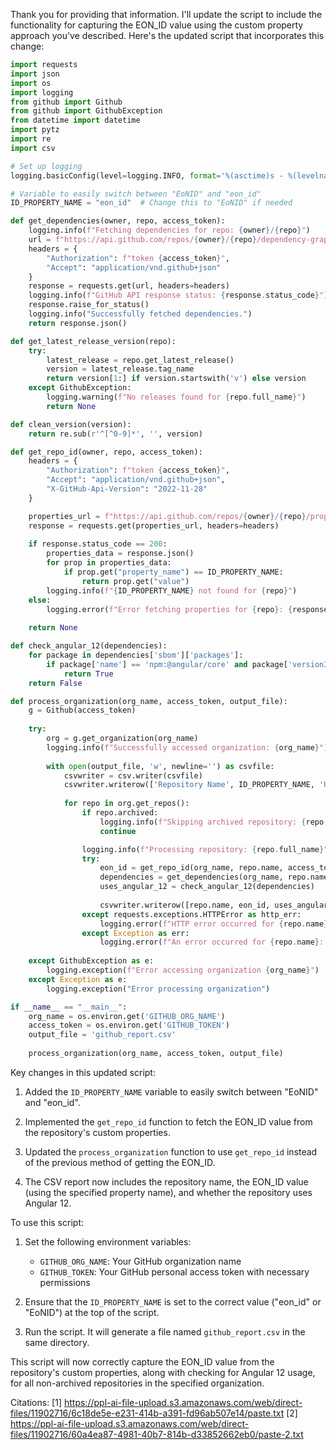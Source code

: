 Thank you for providing that information. I'll update the script to include the functionality for capturing the EON_ID value using the custom property approach you've described. Here's the updated script that incorporates this change:

```python
import requests
import json
import os
import logging
from github import Github
from github import GithubException
from datetime import datetime
import pytz
import re
import csv

# Set up logging
logging.basicConfig(level=logging.INFO, format='%(asctime)s - %(levelname)s - %(message)s')

# Variable to easily switch between "EoNID" and "eon_id"
ID_PROPERTY_NAME = "eon_id"  # Change this to "EoNID" if needed

def get_dependencies(owner, repo, access_token):
    logging.info(f"Fetching dependencies for repo: {owner}/{repo}")
    url = f"https://api.github.com/repos/{owner}/{repo}/dependency-graph/sbom"
    headers = {
        "Authorization": f"token {access_token}",
        "Accept": "application/vnd.github+json"
    }
    response = requests.get(url, headers=headers)
    logging.info(f"GitHub API response status: {response.status_code}")
    response.raise_for_status()
    logging.info("Successfully fetched dependencies.")
    return response.json()

def get_latest_release_version(repo):
    try:
        latest_release = repo.get_latest_release()
        version = latest_release.tag_name
        return version[1:] if version.startswith('v') else version
    except GithubException:
        logging.warning(f"No releases found for {repo.full_name}")
        return None

def clean_version(version):
    return re.sub(r'^[^0-9]*', '', version)

def get_repo_id(owner, repo, access_token):
    headers = {
        "Authorization": f"token {access_token}",
        "Accept": "application/vnd.github+json",
        "X-GitHub-Api-Version": "2022-11-28"
    }

    properties_url = f"https://api.github.com/repos/{owner}/{repo}/properties/values"
    response = requests.get(properties_url, headers=headers)
    
    if response.status_code == 200:
        properties_data = response.json()
        for prop in properties_data:
            if prop.get("property_name") == ID_PROPERTY_NAME:
                return prop.get("value")
        logging.info(f"{ID_PROPERTY_NAME} not found for {repo}")
    else:
        logging.error(f"Error fetching properties for {repo}: {response.status_code}")
    
    return None

def check_angular_12(dependencies):
    for package in dependencies['sbom']['packages']:
        if package['name'] == 'npm:@angular/core' and package['versionInfo'].startswith('12.'):
            return True
    return False

def process_organization(org_name, access_token, output_file):
    g = Github(access_token)
    
    try:
        org = g.get_organization(org_name)
        logging.info(f"Successfully accessed organization: {org_name}")
        
        with open(output_file, 'w', newline='') as csvfile:
            csvwriter = csv.writer(csvfile)
            csvwriter.writerow(['Repository Name', ID_PROPERTY_NAME, 'Uses Angular 12'])
        
            for repo in org.get_repos():
                if repo.archived:
                    logging.info(f"Skipping archived repository: {repo.full_name}")
                    continue

                logging.info(f"Processing repository: {repo.full_name}")
                try:
                    eon_id = get_repo_id(org_name, repo.name, access_token)
                    dependencies = get_dependencies(org_name, repo.name, access_token)
                    uses_angular_12 = check_angular_12(dependencies)
                    
                    csvwriter.writerow([repo.name, eon_id, uses_angular_12])
                except requests.exceptions.HTTPError as http_err:
                    logging.error(f"HTTP error occurred for {repo.name}: {http_err}")
                except Exception as err:
                    logging.error(f"An error occurred for {repo.name}: {err}")
    
    except GithubException as e:
        logging.exception(f"Error accessing organization {org_name}")
    except Exception as e:
        logging.exception("Error processing organization")

if __name__ == "__main__":
    org_name = os.environ.get('GITHUB_ORG_NAME')
    access_token = os.environ.get('GITHUB_TOKEN')
    output_file = 'github_report.csv'
    
    process_organization(org_name, access_token, output_file)
```

Key changes in this updated script:

1. Added the `ID_PROPERTY_NAME` variable to easily switch between "EoNID" and "eon_id".

2. Implemented the `get_repo_id` function to fetch the EON_ID value from the repository's custom properties.

3. Updated the `process_organization` function to use `get_repo_id` instead of the previous method of getting the EON_ID.

4. The CSV report now includes the repository name, the EON_ID value (using the specified property name), and whether the repository uses Angular 12.

To use this script:

1. Set the following environment variables:
   - `GITHUB_ORG_NAME`: Your GitHub organization name
   - `GITHUB_TOKEN`: Your GitHub personal access token with necessary permissions

2. Ensure that the `ID_PROPERTY_NAME` is set to the correct value ("eon_id" or "EoNID") at the top of the script.

3. Run the script. It will generate a file named `github_report.csv` in the same directory.

This script will now correctly capture the EON_ID value from the repository's custom properties, along with checking for Angular 12 usage, for all non-archived repositories in the specified organization.

Citations:
[1] https://ppl-ai-file-upload.s3.amazonaws.com/web/direct-files/11902716/6c18de5e-e231-414b-a391-fd96ab507e14/paste.txt
[2] https://ppl-ai-file-upload.s3.amazonaws.com/web/direct-files/11902716/60a4ea87-4981-40b7-814b-d33852662eb0/paste-2.txt
